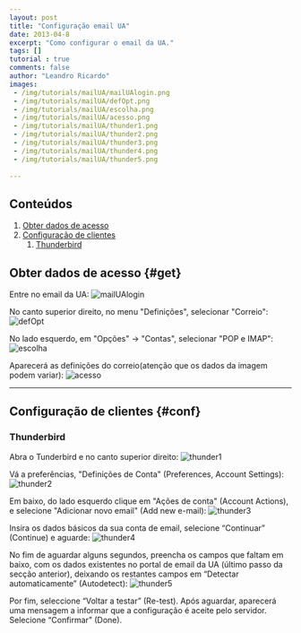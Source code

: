 ```yaml
---
layout: post
title: "Configuração email UA"
date: 2013-04-8
excerpt: "Como configurar o email da UA."
tags: []
tutorial : true
comments: false
author: "Leandro Ricardo"
images:
 - /img/tutorials/mailUA/mailUAlogin.png
 - /img/tutorials/mailUA/defOpt.png
 - /img/tutorials/mailUA/escolha.png
 - /img/tutorials/mailUA/acesso.png
 - /img/tutorials/mailUA/thunder1.png
 - /img/tutorials/mailUA/thunder2.png
 - /img/tutorials/mailUA/thunder3.png
 - /img/tutorials/mailUA/thunder4.png
 - /img/tutorials/mailUA/thunder5.png
 
---
```


## Conteúdos
1. [Obter dados de acesso](#get)
2. [Configuração de clientes](#conf)
    1. [Thunderbird](#thunderbird)

## Obter dados de acesso {#get}
Entre no email da UA:
![mailUAlogin](/img/tutorials/mailUA/mailUAlogin.png)

No canto superior direito, no menu "Definições", selecionar "Correio":
![defOpt](/img/tutorials/mailUA/defOpt.png)

No lado esquerdo, em "Opções" -> "Contas", selecionar "POP e IMAP":
![escolha](/img/tutorials/mailUA/escolha.png)

Aparecerá as definições do correio(atenção que os dados da imagem podem variar):
![acesso](/img/tutorials/mailUA/acesso.png)

___________________________________________

## Configuração de clientes {#conf}
### Thunderbird
Abra o Tunderbird e no canto superior direito:
![thunder1](/img/tutorials/mailUA/thunder1.png)

Vá a preferências, "Definições de Conta" (Preferences, Account Settings):
![thunder2](/img/tutorials/mailUA/thunder2.png)

Em baixo, do lado esquerdo clique em "Ações de conta" (Account Actions), e selecione "Adicionar novo email" (Add new e-mail):
![thunder3](/img/tutorials/mailUA/thunder3.png)

Insira os dados básicos da sua conta de email, selecione “Continuar” (Continue) e aguarde:
![thunder4](/img/tutorials/mailUA/thunder4.png)

No fim de aguardar alguns segundos, preencha os campos que faltam em baixo, com os dados existentes no portal de email da UA (último passo da secção anterior), deixando os restantes campos em “Detectar automaticamente” (Autodetect):
![thunder5](/img/tutorials/mailUA/thunder5.png)

Por fim, seleccione “Voltar a testar” (Re-test). Após aguardar, aparecerá uma mensagem a informar que a configuração é aceite pelo servidor. Selecione “Confirmar” (Done).
